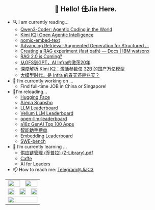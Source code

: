 <h2 align="center">👋 Hello! 佳Jia Here.</h2>

- 🔍 I am currently reading...
  - [Qwen3-Coder: Agentic Coding in the World](https://github.com/QwenLM/Qwen3-Coder)
  - [Kimi K2: Open Agentic Intelligence](https://moonshotai.github.io/Kimi-K2/)
  - [nomic-embed-text](https://ollama.com/search?c=embedding)
  - [Advancing Retrieval-Augmented Generation for Structured ...](https://papers.cool/arxiv/2507.12425)
  - [Creating a RAG experiment (fast path) — Docs | IBM watsonx](https://dataplatform.cloud.ibm.com/docs/content/wsj/analyze-data/autoai-rag-create.html?context=wx)
  - [RAG 2.0 is Coming?](https://medium.com/@researchgraph/rag-2-0-is-coming-9dd3a5b1986a)
  - [从GFS到GPT，AI Infra的激荡20年](https://www.cnblogs.com/amap_tech/p/17408041.html)
  - [深度解析 Kimi K2：激活参数仅 32B 的国产万亿模型](https://zhuanlan.zhihu.com/p/1928854555782788488)
  - [大模型时代，是 Infra 的春天还是冬天？](https://zhuanlan.zhihu.com/p/656960458)
- 🔭 I’m currently working on ...
  - Find full-time JOB in China or Singapore!
- 🧐I'm reloading...
  - [Hugging Face](https://huggingface.co/models)
  - [Arena Snapsho](https://lmarena.ai/leaderboard)
  - [LLM Leaderboard](https://artificialanalysis.ai/leaderboards/models)
  - [Vellum LLM Leaderboard](https://www.vellum.ai/llm-leaderboard)
  - [open-llm-leaderboard](https://huggingface.co/spaces/open-llm-leaderboard/open_llm_leaderboard#/)
  - [a16z GenAI Top 100 Apps](https://a16z.com/100-gen-ai-apps-4/)
  - [智能助手榜单](https://www.producthunt.com/)
  - [Embedding Leaderboard](https://huggingface.co/spaces/mteb/leaderboard)
  - [SWE-bench](https://www.swebench.com/) 
- 🌱 I’m currently learning ...
  - [供应链管理 (乔普拉) (Z-Library).pdf](https://github.com/JIAtype/note/blob/main/%E4%BE%9B%E5%BA%94%E9%93%BE%E7%AE%A1%E7%90%86%EF%BC%88%E4%B9%94%E6%99%AE%E6%8B%89%EF%BC%89/0%E7%9F%A5%E8%AF%86%E5%9B%BE%E8%B0%B1.md)
  - [Caffe](https://zh.wikipedia.org/zh-sg/Caffe)
  - [AI for Leaders](https://github.com/JIAtype/note/blob/main/AI4Leader/AI_for_Leaders.pdf)
- 📫 How to reach me: [Telegram@JiaC3](https://t.me/JiaC3)

<table width="100%" align="center">
  <tr>
    <td colspan="3" align="center"><a href="https://github.com/anuraghazra/github-readme-stats">
      <picture>
        <source
          srcset="https://github-readme-stats.vercel.app/api?username=JIAtype&show_icons=true&hide_border=true&count_private=true&include_all_commits=true&number_format=long&bg_color=00000000&theme=dark"
          media="(prefers-color-scheme: dark)" />
        <source
          srcset="https://github-readme-stats.vercel.app/api?username=JIAtype&show_icons=true&hide_border=true&count_private=true&include_all_commits=true&number_format=long&bg_color=00000000"
          media="(prefers-color-scheme: light), (prefers-color-scheme: no-preference)" />
        <img src="https://github-readme-stats.vercel.app/api?username=JIAtype&show_icons=true&hide_border=true&count_private=true&include_all_commits=true&number_format=long" height="100%" />
      </picture>
    </a></td>
    <td colspan="3" align="center"><a href="https://github.com/denvercoder1/github-readme-streak-stats">
      <picture>
        <source
          srcset="https://github-readme-streak-stats-mirror.vercel.app/?user=JIAtype&mode=weekly&hide_border=true&background=00000000&theme=dark"
          media="(prefers-color-scheme: dark)" />
        <source
          srcset="https://github-readme-streak-stats-mirror.vercel.app/?user=JIAtype&mode=weekly&hide_border=true&background=00000000"
          media="(prefers-color-scheme: light), (prefers-color-scheme: no-preference)" />
        <img src="https://github-readme-streak-stats-mirror.vercel.app/?user=JIAtype&mode=weekly&hide_border=true" height="100%" />
      </picture>
    </a></td>
  </tr>
  <tr>
<!-- Thanks @zetaloop! -->
    <td colspan="2" align="center"><a href="https://github.com/vn7n24fzkq/github-profile-summary-cards">
      <picture>
        <source
          srcset="http://github-profile-summary-cards-mirror.vercel.app/api/cards/repos-per-language?username=JIAtype&border_color=0000&bg_color=0000&theme=nord_dark"
          media="(prefers-color-scheme: dark)" />
        <source
          srcset="http://github-profile-summary-cards-mirror.vercel.app/api/cards/repos-per-language?username=JIAtype&border_color=0000&bg_color=0000&theme=nord_bright"
          media="(prefers-color-scheme: light), (prefers-color-scheme: no-preference)" />
        <img src="http://github-profile-summary-cards-mirror.vercel.app/api/cards/repos-per-language?username=JIAtype&border_color=0000&bg_color=0000" height="100%" />
      </picture>
    </a></td>
    <td colspan="2" align="center"><a href="https://github.com/vn7n24fzkq/github-profile-summary-cards">
      <picture>
        <source
          srcset="http://github-profile-summary-cards-mirror.vercel.app/api/cards/most-commit-language?username=JIAtype&border_color=0000&bg_color=0000&theme=nord_dark"
          media="(prefers-color-scheme: dark)" />
        <source
          srcset="http://github-profile-summary-cards-mirror.vercel.app/api/cards/most-commit-language?username=JIAtype&border_color=0000&bg_color=0000&theme=nord_bright"
          media="(prefers-color-scheme: light), (prefers-color-scheme: no-preference)" />
        <img src="http://github-profile-summary-cards-mirror.vercel.app/api/cards/most-commit-language?username=JIAtype&border_color=0000&bg_color=0000" height="100%" />
      </picture>
    </a></td>
    <td colspan="2" align="center"><a href="https://github.com/vn7n24fzkq/github-profile-summary-cards">
<!-- UTC +8.00 好怪，等有空改成 UTC +08:00 -->
      <picture>
        <source
          srcset="http://github-profile-summary-cards-mirror.vercel.app/api/cards/productive-time?username=JIAtype&utcOffset=8&border_color=0000&bg_color=0000&theme=nord_dark"
          media="(prefers-color-scheme: dark)" />
        <source
          srcset="http://github-profile-summary-cards-mirror.vercel.app/api/cards/productive-time?username=JIAtype&utcOffset=8&border_color=0000&bg_color=0000&theme=nord_bright"
          media="(prefers-color-scheme: light), (prefers-color-scheme: no-preference)" />
        <img src="http://github-profile-summary-cards-mirror.vercel.app/api/cards/productive-time?username=JIAtype&utcOffset=8&border_color=0000&bg_color=0000" height="100%" />
      </picture>
    </a></td>
  </tr>
  <tr>
    <td colspan="6" align="center"><a href="https://github.com/ryo-ma/github-profile-trophy">
      <picture>
        <source
          srcset="https://github-profile-trophy.vercel.app/?username=JIAtype&column=7&row=1&margin-w=8&no-bg=true&no-frame=true&theme=onedark"
          media="(prefers-color-scheme: dark)" />
        <source
          srcset="https://github-profile-trophy.vercel.app/?username=JIAtype&column=7&row=1&margin-w=8&no-bg=true&no-frame=true"
          media="(prefers-color-scheme: light), (prefers-color-scheme: no-preference)" />
        <img src="https://github-profile-trophy.vercel.app/?username=JIAtype&column=7&row=1&margin-w=8&no-bg=true&no-frame=true" width="100%" />
      </picture>
    </a></td>
  </tr>
</table>
